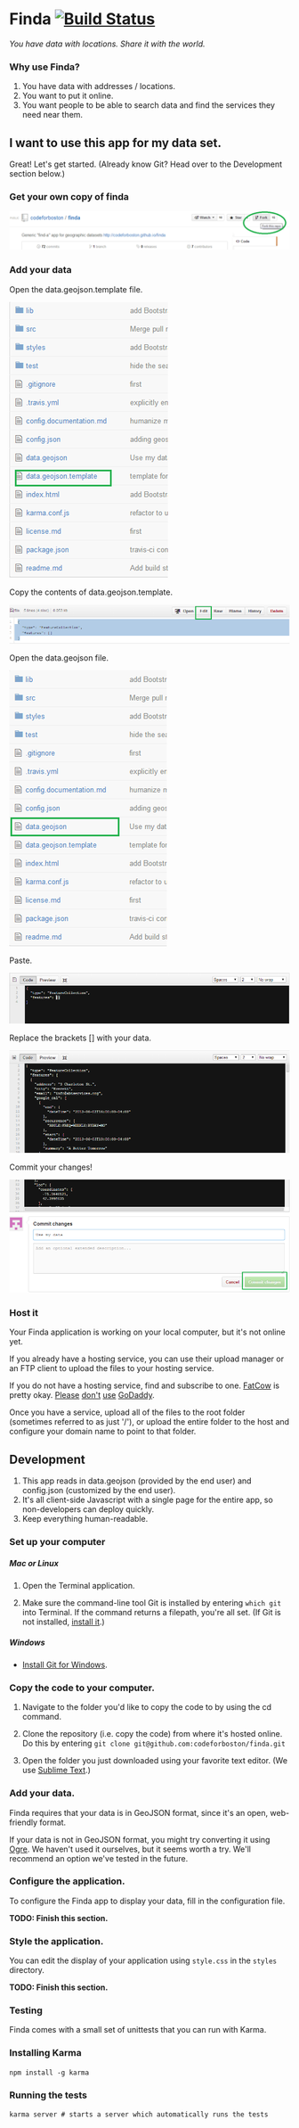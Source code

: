 # Finda [![Build Status](https://travis-ci.org/codeforboston/finda.png)](https://travis-ci.org/codeforboston/finda)

_You have data with locations. Share it with the world._

### Why use Finda?

1. You have data with addresses / locations.
2. You want to put it online.
3. You want people to be able to search data and find the services they need near them.


## I want to use this app for my data set.

Great! Let's get started. (Already know Git? Head over to the Development section below.)

### Get your own copy of finda
![Fork via Github](readme_img/fork.png)

### Add your data

Open the data.geojson.template file.

![Open the template file](readme_img/open_template.png)

Copy the contents of data.geojson.template.

![Copy the template file](readme_img/copy_template.png)

Open the data.geojson file.

![Open the data file](readme_img/open_data_file.png)

Paste.

![Replace the data with your own](readme_img/replace_data.png)

Replace the brackets [] with your data.

![Replace the data with your own 2](readme_img/paste_data.png)

Commit your changes!

![Save your changes](readme_img/commit.png)

### Host it

Your Finda application is working on your local computer, but it's not online yet.

If you already have a hosting service, you can use their upload manager or an FTP client to upload the files to your hosting service.

If you do not have a hosting service, find and subscribe to one. [FatCow](http://www.fatcow.com/) is pretty okay. [Please][1] [don't][2] [use][3] [GoDaddy][4].

[1]: http://breakupwithgodaddy.com/
[2]: http://www.youtube.com/watch?v=_TbjSswtuNA#t=85
[3]: http://msmagazine.com/blog/2013/02/04/top-five-sexist-super-bowl-ads-2013/
[4]: http://www.missrepresentation.org/media/notbuyingit-godaddy-disappoints-again/

Once you have a service, upload all of the files to the root folder (sometimes referred to as just '/'), or upload the entire folder to the host and configure your domain name to point to that folder.

## Development

1. This app reads in data.geojson (provided by the end user) and config.json (customized by the end user).
2. It's all client-side Javascript with a single page for the entire app, so non-developers can deploy quickly.
3. Keep everything human-readable.

### Set up your computer

##### Mac or Linux

1. Open the Terminal application.

2. Make sure the command-line tool Git is installed by entering `which git` into Terminal. If the command returns a filepath, you're all set. (If Git is not installed, [install it](http://git-scm.com/book/en/Getting-Started-Installing-Git).)

##### Windows

- [Install Git for Windows](http://git-scm.com/book/en/Getting-Started-Installing-Git).


### Copy the code to your computer.

1. Navigate to the folder you'd like to copy the code to by using the cd command.

2. Clone the repository (i.e. copy the code) from where it's hosted online. Do this by entering `git clone git@github.com:codeforboston/finda.git`

3. Open the folder you just downloaded using your favorite text editor. (We use [Sublime Text](http://www.sublimetext.com/).)


### Add your data.

Finda requires that your data is in GeoJSON format, since it's an open, web-friendly format.

If your data is not in GeoJSON format, you might try converting it using [Ogre](http://ogre.adc4gis.com/). We haven't used it ourselves, but it seems worth a try. We'll recommend an option we've tested in the future.


### Configure the application.

To configure the Finda app to display your data, fill in the configuration file.

__TODO: Finish this section.__


### Style the application.

You can edit the display of your application using `style.css` in the `styles` directory.

__TODO: Finish this section.__

### Testing
Finda comes with a small set of unittests that you can run with Karma.

### Installing Karma
    npm install -g karma

### Running the tests
    karma server # starts a server which automatically runs the tests
